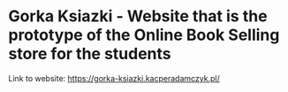 # Gorka Ksiazki - Website that is the prototype of the Online Book Selling store for the students

Link to website: https://gorka-ksiazki.kacperadamczyk.pl/
